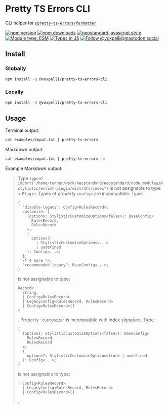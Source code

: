 # Pretty TS Errors CLI

CLI helper for [`@pretty-ts-errors/formatter`](https://www.npmjs.com/package/@pretty-ts-errors/formatter)

[![npm version](https://img.shields.io/npm/v/@voxpelli/pretty-ts-errors-cli.svg?style=flat)](https://www.npmjs.com/package/@voxpelli/pretty-ts-errors-cli)
[![npm downloads](https://img.shields.io/npm/dm/@voxpelli/pretty-ts-errors-cli.svg?style=flat)](https://www.npmjs.com/package/@voxpelli/pretty-ts-errors-cli)
[![neostandard javascript style](https://img.shields.io/badge/code_style-neostandard-7fffff?style=flat&labelColor=ff80ff)](https://github.com/neostandard/neostandard)
[![Module type: ESM](https://img.shields.io/badge/module%20type-esm-brightgreen)](https://github.com/voxpelli/badges-cjs-esm)
[![Types in JS](https://img.shields.io/badge/types_in_js-yes-brightgreen)](https://github.com/voxpelli/types-in-js)
[![Follow @voxpelli@mastodon.social](https://img.shields.io/mastodon/follow/109247025527949675?domain=https%3A%2F%2Fmastodon.social&style=social)](https://mastodon.social/@voxpelli)

## Install

### Globally

```sh
npm install -g @voxpelli/pretty-ts-errors-cli
```

### Locally

```sh
npm install -D @voxpelli/pretty-ts-errors-cli
```

## Usage

Terminal output:

```sh
cat examples/input.txt | pretty-ts-errors
```

Markdown output:

```sh
cat examples/input.txt | pretty-ts-errors -m
```

Example Markdown output:

> Type `typeof import("/home/runner/work/neostandard/neostandard/node_modules/@stylistic/eslint-plugin/dist/dts/index")` is not assignable to type > `Plugin`.
>   Types of property `configs` are incompatible.
>     Type:
> ```type
> {
>   "disable-legacy": Config<RulesRecord>;
>   customize: {
>     (options: StylisticCustomizeOptions<false>): BaseConfig<
>       RulesRecord,
>       RulesRecord
>     >;
>     (
>       options?:
>         | StylisticCustomizeOptions<...>
>         | undefined
>     ): Config<...>;
>   };
>   /* 4 more */;
>   "recommended-legacy": BaseConfig<...>;
> }
> ```
>  is not assignable to type:
> ```type
> Record<
>   string,
>   | Config<RulesRecord>
>   | LegacyConfig<RulesRecord, RulesRecord>
>   | Config<RulesRecord>[]
> >
> ```
> .
>       Property `'customize'` is incompatible with index signature.
>         Type:
> ```type
> {
>   (options: StylisticCustomizeOptions<false>): BaseConfig<
>     RulesRecord,
>     RulesRecord
>   >;
>   (
>     options?: StylisticCustomizeOptions<true> | undefined
>   ): Config<...>;
> }
> ```
>  is not assignable to type:
> ```type
> | Config<RulesRecord>
>   | LegacyConfig<RulesRecord, RulesRecord>
>   | Config<RulesRecord>[]
> ```
> .

<!-- ## Used by

* [`example`](https://example.com/) – used by this one to do X and Y

## Similar modules

* [`example`](https://example.com/) – is similar in this way

## See also

* [Announcement blog post](#)
* [Announcement tweet](#) -->
